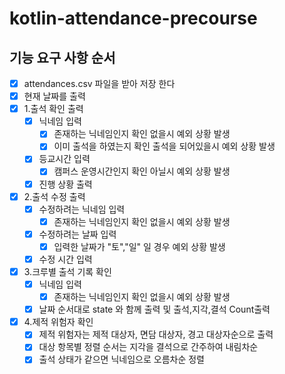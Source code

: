 # kotlin-attendance-precourse

## 기능 요구 사항 순서
- [x] attendances.csv 파일을 받아 저장 한다
- [x] 현재 날짜를 출력
- [x] 1.출석 확인 출력
  - [x] 닉네임 입력
    - [x] 존재하는 닉네임인지 확인 없을시 예외 상황 발생
    - [x] 이미 출석을 하였는지 확인 출석을 되어있을시 예외 상황 발생 
  - [x] 등교시간 입력
    - [x] 캠퍼스 운영시간인지 확인 아닐시 예외 상황 발생 
  - [x] 진행 상황 출력
- [x] 2.출석 수정 출력
  - [x] 수정하려는 닉네임 입력
    - [x] 존재하는 닉네임인지 확인 없을시 예외 상황 발생
  - [x] 수정하려는 날짜 입력
    - [x] 입력한 날짜가 "토","일" 일 경우 예외 상황 발생
  - [x] 수정 시간 입력
- [x] 3.크루별 출석 기록 확인
  - [x] 닉네임 입력
    - [x] 존재하는 닉네임인지 확인 없을시 예외 상황 발생
  - [x] 날짜 순서대로 state 와 함께 출력 및 출석,지각,결석 Count출력
- [x] 4.제적 위험자 확인
  - [x] 제적 위험자는 제적 대상자, 면담 대상자, 경고 대상자순으로 출력
  - [x] 대상 항목별 정렬 순서는 지각을 결석으로 간주하여 내림차순
  - [x] 출석 상태가 같으면 닉네임으로 오름차순 정렬